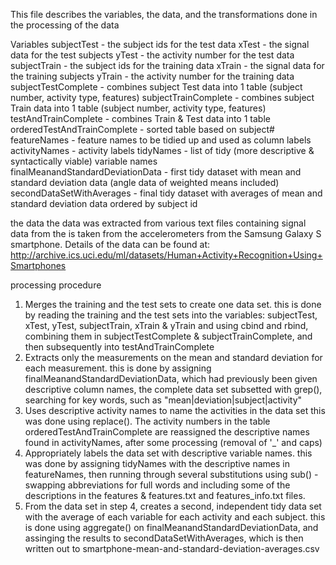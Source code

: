 This file describes the variables, the data, and the transformations done in the processing of the data 

Variables
  subjectTest - the subject ids for the test data 
  xTest - the signal data for the test subjects 
  yTest - the activity number for the test data
  subjectTrain - the subject ids for the training data
  xTrain - the signal data for the training subjects 
  yTrain - the activity number for the training data
  subjectTestComplete - combines subject Test data into 1 table (subject number, activity type, features) 
  subjectTrainComplete - combines subject Train data into 1 table (subject number, activity type, features)  
  testAndTrainComplete - combines Train & Test data into 1 table
  orderedTestAndTrainComplete - sorted table based on subject#
  featureNames - feature names to be tidied up and used as column labels
  activityNames - activity labels
  tidyNames - list of tidy (more descriptive & syntactically viable) variable names            
  finalMeanandStandardDeviationData - first tidy dataset with mean and standard deviation data (angle data of weighted means included)
  secondDataSetWithAverages - final tidy dataset with averages of mean and standard deviation data ordered by subject id
  
the data
  the data was extracted from various text files containing signal data from the is taken from the accelerometers from the Samsung Galaxy S smartphone. 
  Details of the data can be found at: http://archive.ics.uci.edu/ml/datasets/Human+Activity+Recognition+Using+Smartphones
  
processing procedure
  1. Merges the training and the test sets to create one data set.
    this is done by reading the training and the test sets into the variables: subjectTest, xTest, yTest, subjectTrain, xTrain & yTrain
    and using cbind and rbind, combining them in subjectTestComplete & subjectTrainComplete, and then subsequently into testAndTrainComplete
  2. Extracts only the measurements on the mean and standard deviation for each measurement.
    this is done by assigning finalMeanandStandardDeviationData, which had previously been given descriptive column names, the complete data set subsetted with grep(), searching for key words, such as "mean|deviation|subject|activity"
  3. Uses descriptive activity names to name the activities in the data set
    this was done using replace(). The activity numbers in the table orderedTestAndTrainComplete are reassigned the descriptive names found in activityNames, after some processing (removal of '_' and caps)
  4. Appropriately labels the data set with descriptive variable names.
    this was done by assigning tidyNames with the descriptive names in featureNames, then running through several substitutions using sub() - swapping abbreviations for full words and including some of the descriptions in the features & features.txt and features_info.txt files. 
  5. From the data set in step 4, creates a second, independent tidy data set with the average of each variable for each activity and each subject.
    this is done using aggregate() on finalMeanandStandardDeviationData, and assinging the results to secondDataSetWithAverages, which is then written out to smartphone-mean-and-standard-deviation-averages.csv
